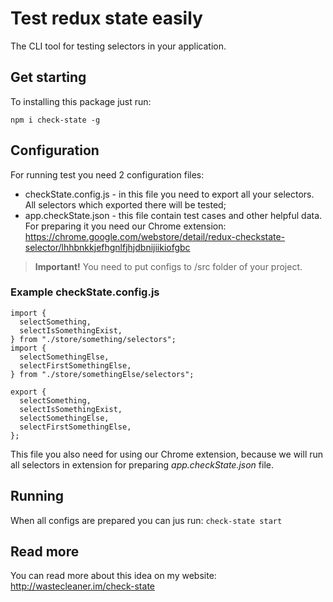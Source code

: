 # Test redux state easily
The CLI tool for testing selectors in your application.

## Get starting
To installing this package just run:

`npm i check-state -g`

## Configuration
For running test you need 2 configuration files:
* checkState.config.js - in this file you need to export all your selectors. All selectors which exported there will be tested;
* app.checkState.json - this file contain test cases and other helpful data. For preparing it you need our Chrome extension: https://chrome.google.com/webstore/detail/redux-checkstate-selector/lhhbnkkjefhgnlfjhjdbnijiikiofgbc

> **Important!** You need to put configs to /src folder of your project.

### Example checkState.config.js
```$js
import {
  selectSomething,
  selectIsSomethingExist,
} from "./store/something/selectors";
import {
  selectSomethingElse,
  selectFirstSomethingElse,
} from "./store/somethingElse/selectors";

export {
  selectSomething,
  selectIsSomethingExist,
  selectSomethingElse,
  selectFirstSomethingElse,
};
```

This file you also need for using our Chrome extension, because we will run all selectors in extension for preparing *app.checkState.json* file.

## Running
When all configs are prepared you can jus run:
`check-state start`

## Read more
You can read more about this idea on my website: http://wastecleaner.im/check-state